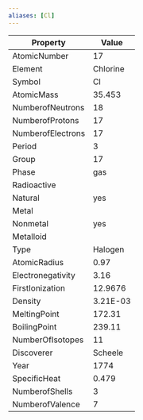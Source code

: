 ```yaml
---
aliases: [Cl]
---
```


| Property          | Value    |
| ----------------- | -------- |
| AtomicNumber      | 17       |
| Element           | Chlorine |
| Symbol            | Cl       |
| AtomicMass        | 35.453   |
| NumberofNeutrons  | 18       |
| NumberofProtons   | 17       |
| NumberofElectrons | 17       |
| Period            | 3        |
| Group             | 17       |
| Phase             | gas      |
| Radioactive       |          |
| Natural           | yes      |
| Metal             |          |
| Nonmetal          | yes      |
| Metalloid         |          |
| Type              | Halogen  |
| AtomicRadius      | 0.97     |
| Electronegativity | 3.16     |
| FirstIonization   | 12.9676  |
| Density           | 3.21E-03 |
| MeltingPoint      | 172.31   |
| BoilingPoint      | 239.11   |
| NumberOfIsotopes  | 11       |
| Discoverer        | Scheele  |
| Year              | 1774     |
| SpecificHeat      | 0.479    |
| NumberofShells    | 3        |
| NumberofValence   | 7        |
